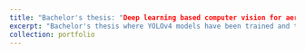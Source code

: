 ```yaml
---
title: "Bachelor's thesis: "Deep learning based computer vision for aerial-view street object detection and classification""
excerpt: "Bachelor's thesis where YOLOv4 models have been trained and tested. You may find [here](https://drive.google.com/file/d/1-HvGQaZXInOyh2xb-q2B7fNH4REOxvHR/view?usp=sharing) the thesis."
collection: portfolio
---
```


